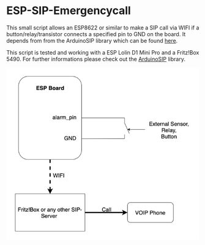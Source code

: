 # ESP-SIP-Emergencycall
This small script allows an ESP8622 or similar to make a SIP call via WIFI if a button/relay/transistor connects a specified pin to GND on the board.
It depends from from the ArduinoSIP library which can be found [here](https://github.com/dl9sec/ArduinoSIP).

This script is tested and working with a ESP Lolin D1 Mini Pro and a Fritz!Box 5490. For further informations please check out the [ArduinoSIP](https://github.com/dl9sec/ArduinoSIP) library.


![Schematic](https://github.com/smc8050/ESP-SIP-Emergencycall/blob/0be270396a2945a4b729b4c23056961957a742d8/Schematic/Schematic.png)
